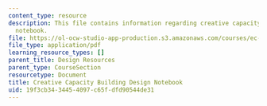 ```yaml
---
content_type: resource
description: This file contains information regarding creative capacity building design
  notebook.
file: https://ol-ocw-studio-app-production.s3.amazonaws.com/courses/ec-720j-d-lab-ii-design-spring-2010/19f3cb3434454097c65fdfd90544de31_MITEC_720JS10_CcbDesign.pdf
file_type: application/pdf
learning_resource_types: []
parent_title: Design Resources
parent_type: CourseSection
resourcetype: Document
title: Creative Capacity Building Design Notebook
uid: 19f3cb34-3445-4097-c65f-dfd90544de31
---
```


